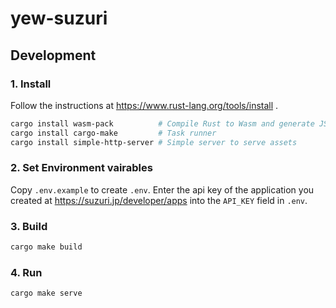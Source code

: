# yew-suzuri

## Development

### 1. Install

Follow the instructions at https://www.rust-lang.org/tools/install .

```sh
cargo install wasm-pack          # Compile Rust to Wasm and generate JS interop code
cargo install cargo-make         # Task runner
cargo install simple-http-server # Simple server to serve assets
```

### 2. Set Environment vairables

Copy `.env.example` to create `.env`.
Enter the api key of the application you created at https://suzuri.jp/developer/apps into the `API_KEY` field in `.env`.

### 3. Build

```sh
cargo make build
```

### 4. Run

```sh
cargo make serve
```